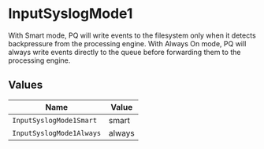 # InputSyslogMode1

With Smart mode, PQ will write events to the filesystem only when it detects backpressure from the processing engine. With Always On mode, PQ will always write events directly to the queue before forwarding them to the processing engine.


## Values

| Name                     | Value                    |
| ------------------------ | ------------------------ |
| `InputSyslogMode1Smart`  | smart                    |
| `InputSyslogMode1Always` | always                   |